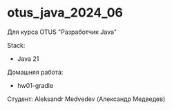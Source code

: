 # otus_java_2024_06
Для курса OTUS "Разработчик Java"

Stack:
- Java 21

Домашняя работа:
* hw01-gradle

Студент:
Aleksandr Medvedev (Александр Медведев)